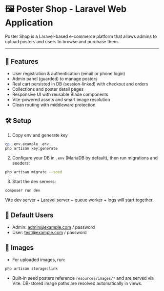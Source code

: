 # 🖼️ Poster Shop - Laravel Web Application

Poster Shop is a Laravel-based e-commerce platform that allows admins to upload posters and users to browse and purchase them.

---

## 🚀 Features

-   User registration & authentication (email or phone login)
-   Admin panel (guarded) to manage posters
-   Real cart persisted in DB (session-linked) with checkout and orders
-   Collections and poster detail pages
-   Responsive UI with reusable Blade components
-   Vite-powered assets and smart image resolution
-   Clean routing with middleware protection

## 🛠️ Setup

1. Copy env and generate key

```bash
cp .env.example .env
php artisan key:generate
```

2. Configure your DB in `.env` (MariaDB by default), then run migrations and seeders:

```bash
php artisan migrate --seed
```

3. Start the dev servers:

```bash
composer run dev
```

Vite dev server + Laravel server + queue worker + logs will start together.

## 🔐 Default Users

- Admin: admin@example.com / password
- User: test@example.com / password

## 📸 Images

- For uploaded images, run:

```bash
php artisan storage:link
```

- Built-in seed posters reference `resources/images/*` and are served via Vite. DB-stored image paths are resolved automatically in views.
